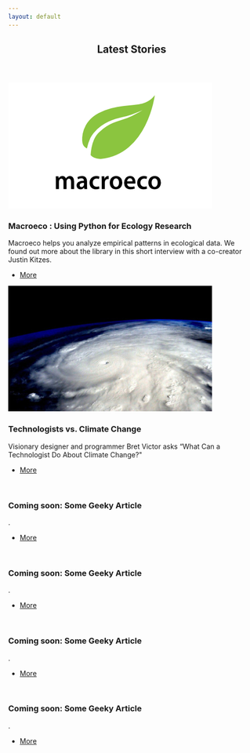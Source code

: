 ```yaml
---
layout: default
---
```


<!-- Section -->
<section>
	<header class="major">
		<h2>Latest Stories</h2>
	</header>
	<div class="posts">
		<article>
			<a href="stories/python_ecology_research.html" class="image"><img src="assets/images/macroeco-logo.png" alt="" /></a>
			<h3>Macroeco : Using Python for Ecology Research</h3>
			<p>Macroeco helps you analyze empirical patterns in ecological data. We found out more about the library in this short interview with a co-creator Justin Kitzes. </p>
			<ul class="actions">
				<li><a href="stories/python_ecology_research.html" class="button">More</a></li>
			</ul>
		</article>
		<article>
			<a href="stories/bret_victor_climate_change.html" class="image"><img src="assets/images/hurricane-fp.jpg" alt="Photo of Hurricane Patricia by astronaut Scott Kelly. (Creative Commons Attribution 2.0 Generic.)" /></a>
			<h3>Technologists vs. Climate Change</h3>
			<p>Visionary designer and programmer Bret Victor asks “What Can a Technologist Do About Climate Change?"</p>
			<ul class="actions">
				<li><a href="stories/bret_victor_climate_change.html" class="button">More</a></li>
			</ul>
		</article>
		<article>
			<a href="#" class="image"><img src="assets/images/pic02.jpg" alt="" /></a>
			<h3>Coming soon: Some Geeky Article</h3>
			<p>.</p>
			<ul class="actions">
				<li><a href="#" class="button">More</a></li>
			</ul>
		</article>
		<article>
			<a href="#" class="image"><img src="assets/images/pic02.jpg" alt="" /></a>
			<h3>Coming soon: Some Geeky Article</h3>
			<p>.</p>
			<ul class="actions">
				<li><a href="#" class="button">More</a></li>
			</ul>
		</article>
		<article>
			<a href="#" class="image"><img src="assets/images/pic02.jpg" alt="" /></a>
			<h3>Coming soon: Some Geeky Article</h3>
			<p>.</p>
			<ul class="actions">
				<li><a href="#" class="button">More</a></li>
			</ul>
		</article>
		<article>
			<a href="#" class="image"><img src="assets/images/pic02.jpg" alt="" /></a>
			<h3>Coming soon: Some Geeky Article</h3>
			<p>.</p>
			<ul class="actions">
				<li><a href="#" class="button">More</a></li>
			</ul>
		</article>
	</div>
</section>

